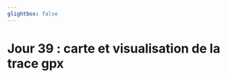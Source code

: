 ```yaml
---
glightbox: false
---
```


# Jour 39 : carte et visualisation de la trace gpx

<style> #map { width: auto; height: 400px; margin: 0;} </style>

<div id="map"></div>

<script> 
var mygpxurl = "/f3/fr/assets/gpx/GPX39.gpx";
</script>

<script src="/f3/fr/javascripts/mygpx.js"> </script>
